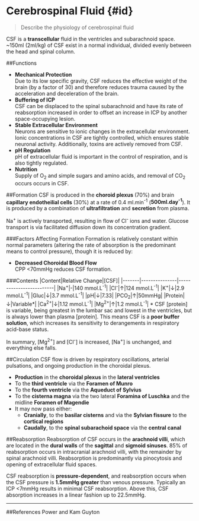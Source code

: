 # Cerebrospinal Fluid {#id}
> Describe the physiology of cerebrospinal fluid

CSF is a **transcellular** fluid in the ventricles and subarachnoid space. ~150ml (2ml/kg) of CSF exist in a normal individual, divided evenly between the head and spinal column.

##Functions
* **Mechanical Protection**  
  Due to its low specific gravity, CSF reduces the effective weight of the brain (by a factor of 30) and therefore reduces trauma caused by the acceleration and deceleration of the brain.
* **Buffering of ICP**  
CSF can be displaced to the spinal subarachnoid and have its rate of reabsorption increased in order to offset an increase in ICP by another space-occupying lesion.
* **Stable Extracellular Environment**  
  Neurons are sensitive to ionic changes in the extracellular environment. Ionic concentrations in CSF are tightly controlled, which ensures stable neuronal activity. Additionally, toxins are actively removed from CSF.
* **pH Regulation**  
  pH of extracellular fluid is important in the control of respiration, and is also tightly regulated.
* **Nutrition**  
  Supply of O<sub>2</sub> and simple sugars and amino acids, and removal of CO<sub>2</sub> occurs occurs in CSF.

##Formation
CSF is produced in the **choroid plexus** (70%) and brain **capillary endotheilial cells** (30%) at a rate of 0.4 ml.min<sup>-1</sup> (**500ml.day<sup>-1</sup>**). It is produced by a combination of  **ultrafiltration** and **secretion** from plasma.

Na<sup>+</sup> is actively transported, resulting in flow of Cl<sup>-</sup> ions and water. Glucose transport is via facilitated diffusion down its concentration gradient.

###Factors Affecting Formation
Formation is relatively constant within normal parameters (altering the rate of absorption is the predominant means to control pressure), though it is reduced by:
* **Decreased Choroidal Blood Flow**  
  CPP <70mmHg reduces CSF formation.

###Contents
|Content|Relative Change|[CSF]|
|-------|---------------|-------------------------|
|Na<sup>+</sup>|-|140 mmol.L<sup>-1</sup>|
|Cl<sup>-</sup>|↑|124 mmol.L<sup>-1</sup>|
|K<sup>+</sup>|↓|2.9 mmol.L<sup>-1</sup>|
|Gluc|↓|3.7 mmol.L<sup>-1</sup>|
|pH|↓|7.33|
|PCO<sub>2</sub>|↑|50mmHg|
|Protein|↓|Variable*|
|Ca<sup>2+</sup>|↓|1.12 mmol.L<sup>-1</sup>|
|Mg<sup>2+</sup>|↑|1.2 mmol.L<sup>-1</sup>|
\* CSF [protein] is variable, being greatest in the lumbar sac and lowest in the ventricles, but is always lower than plasma [protein]. This means CSF is a **poor buffer solution**, which increases its sensitivity to derangements in respiratory acid-base status.

In summary, [Mg<sup>2+</sup>] and [Cl<sup>-</sup>] is increased, [Na<sup>+</sup>] is unchanged, and everything else falls.

##Circulation
CSF flow is driven by respiratory oscillations, arterial pulsations, and ongoing production in the choroidal plexus.
* **Production** in the **choroidal plexus** in the **lateral ventricles**
* To the **third ventricle** via the **Foramen of Munro**
* To the **fourth ventricle** via the **Aqueduct of Sylvius**
* To the **cisterna magna** via the two lateral **Foramina of Luschka** and the midline **Foramen of Magendie**
* It may now pass either:
    * **Cranially**, to the **basilar cisterns** and via the **Sylvian fissure** to the **cortical regions**
    * **Caudally**, to the **spinal subarachoid space** via the **central canal**

##Reabsorption
Reabsorption of CSF occurs in the **arachnoid villi**, which are located in the **dural walls** of the **sagittal** and **sigmoid sinuses**. 85% of reabsorption occurs in intracranial arachnoid villi, with the remainder by spinal arachnoid villi. Reabsorption is predominantly via pinocytosis and opening of extracellular fluid spaces.

CSF reabsorption is **pressure-dependent**, and reabsorption occurs when the CSF pressure is **1.5mmHg greater** than venous pressure. Typically an ICP <7mmHg results in minimal CSF reabsorption. Above this, CSF absorption increases in a linear fashion up to 22.5mmHg.

---
##References
Power and Kam
Guyton